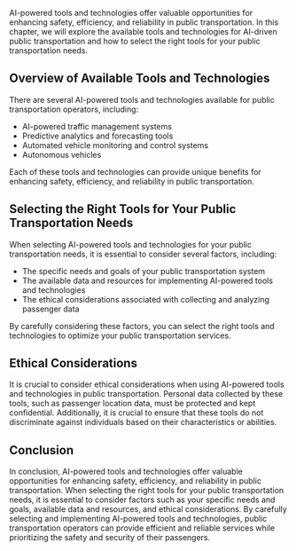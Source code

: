 
AI-powered tools and technologies offer valuable opportunities for enhancing safety, efficiency, and reliability in public transportation. In this chapter, we will explore the available tools and technologies for AI-driven public transportation and how to select the right tools for your public transportation needs.

Overview of Available Tools and Technologies
--------------------------------------------

There are several AI-powered tools and technologies available for public transportation operators, including:

* AI-powered traffic management systems
* Predictive analytics and forecasting tools
* Automated vehicle monitoring and control systems
* Autonomous vehicles

Each of these tools and technologies can provide unique benefits for enhancing safety, efficiency, and reliability in public transportation.

Selecting the Right Tools for Your Public Transportation Needs
--------------------------------------------------------------

When selecting AI-powered tools and technologies for your public transportation needs, it is essential to consider several factors, including:

* The specific needs and goals of your public transportation system
* The available data and resources for implementing AI-powered tools and technologies
* The ethical considerations associated with collecting and analyzing passenger data

By carefully considering these factors, you can select the right tools and technologies to optimize your public transportation services.

Ethical Considerations
----------------------

It is crucial to consider ethical considerations when using AI-powered tools and technologies in public transportation. Personal data collected by these tools, such as passenger location data, must be protected and kept confidential. Additionally, it is crucial to ensure that these tools do not discriminate against individuals based on their characteristics or abilities.

Conclusion
----------

In conclusion, AI-powered tools and technologies offer valuable opportunities for enhancing safety, efficiency, and reliability in public transportation. When selecting the right tools for your public transportation needs, it is essential to consider factors such as your specific needs and goals, available data and resources, and ethical considerations. By carefully selecting and implementing AI-powered tools and technologies, public transportation operators can provide efficient and reliable services while prioritizing the safety and security of their passengers.
